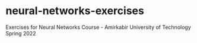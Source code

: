 # neural-networks-exercises
Exercises for Neural Networks Course - Amirkabir University of Technology Spring 2022
